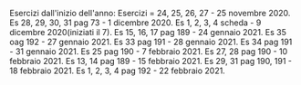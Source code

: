Esercizi dall'inizio dell'anno:
Esercizi = 24, 25, 26, 27 - 25 novembre 2020.
Es 28, 29, 30, 31 pag 73 - 1 dicembre 2020.
Es 1, 2, 3, 4 scheda - 9 dicembre 2020(iniziati il 7).
Es 15, 16, 17 pag 189 - 24 gennaio 2021.
Es 35 oag 192 - 27 gennaio 2021.
Es 33 pag 191 - 28 gennaio 2021.
Es 34 pag 191 - 31 gennaio 2021.
Es 25 pag 190 - 7 febbraio 2021.
Es 27, 28 pag 190 - 10 febbraio 2021.
Es 13, 14 pag 189 - 15 febbraio 2021.
Es 29, 31 pag 190, 191 - 18 febbraio 2021.
Es 1, 2, 3, 4 pag 192 - 22 febbraio 2021.

